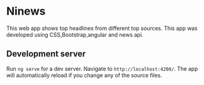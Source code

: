 # Ninews

This web app shows top headlines from different top sources.
This app was developed using CSS,Bootstrap,angular and news api.

## Development server

Run `ng serve` for a dev server. Navigate to `http://localhost:4200/`. The app will automatically reload if you change any of the source files.
